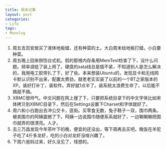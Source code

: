 ```yaml
---
title: 周末记事
layout: post
categories:
- Life
tags:
- Monolog
---
```


1. 周五去百安居买了液体地板蜡，还有种菜的土。大白周末给地板打蜡，小白要种菜。 
2. 周五晚上回来捯饬台式机。假的那根内存条用MemTest检查了下，没什么问题。频率调低了装上用了。硬盘的sata线总是插不紧，不知道别人是怎么解决的，我用电工胶带扎了下，好了些。本来想装Ubuntu的，发现显卡和无线网卡默认识别不出来，配置太费劲，就老老实实装了以前的一个BT之家版本的XP。装好打补丁，装软件。弄好就1点半了。装系统太浪费生命了。以后能不搞就不搞。 
3. XBMC很帅气。中文问题在网上搜了下，只要把系统目录下的中文字体比如宋体拷贝到XBMC目录下，然后在Settings设置下Charset和字体就好了。
4. 周六和小白跑出去冲公交卡，逛街。买零食无数，兔子鞋子一双，围巾两条。被卖围巾的阿姨震撼了下。阿姨一边说围巾随便系系就好了，一边唰唰唰把围巾就弄的很漂亮。人才。 
5. 去三万昌发现今年茶叶下的晚，便宜的还没出，等下周再去买吧。晚饭在羊驼子吃了4斤多龙虾，吃的小白对龙虾没啥兴趣了。 
6. 下周六爸妈过来，好久没见了，怪想的。
